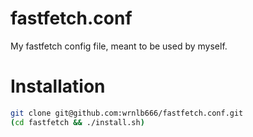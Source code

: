 # fastfetch.conf
My fastfetch config file, meant to be used by myself. 

# Installation
```sh
git clone git@github.com:wrnlb666/fastfetch.conf.git
(cd fastfetch && ./install.sh)
```
